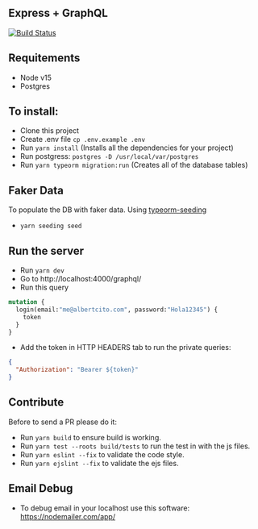 ## Express + GraphQL

[![Build Status](https://travis-ci.com/albertcito/nodejs-web-typescript.svg?branch=production)](https://travis-ci.com/albertcito/nodejs-web-typescript)

## Requitements
- Node v15
- Postgres

## To install:
- Clone this project
- Create .env file `cp .env.example .env`
- Run `yarn install` (Installs all the dependencies for your project)
- Run postgress: `postgres -D /usr/local/var/postgres`
- Run `yarn typeorm migration:run` (Creates all of the database tables)

## Faker Data
To populate the DB with faker data. Using [typeorm-seeding](https://github.com/w3tecch/typeorm-seeding)
- `yarn seeding seed`

## Run the server
- Run `yarn dev`
- Go to http://localhost:4000/graphql/
- Run this query
```graphql
mutation {
  login(email:"me@albertcito.com", password:"Hola12345") {
    token
  }
}
```
- Add the token in HTTP HEADERS tab to run the private queries:
```json
{
  "Authorization": "Bearer ${token}"
}
```

## Contribute
Before to send a PR please do it:
- Run `yarn build` to ensure build is working.
- Run `yarn test --roots build/tests` to run the test in with the js files.
- Run `yarn eslint --fix` to validate the code style.
- Run `yarn ejslint --fix` to validate the ejs files.

## Email Debug
- To debug email in your localhost use this software: https://nodemailer.com/app/
